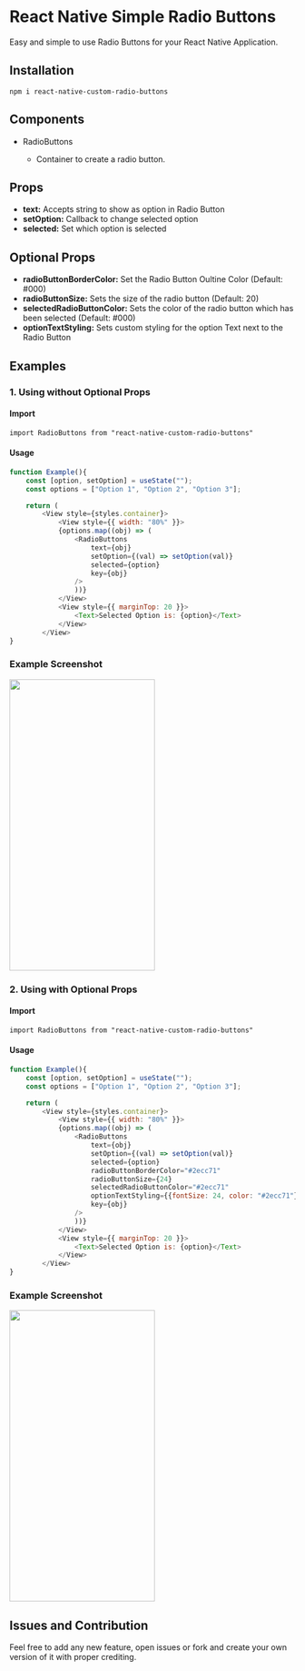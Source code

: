 # React Native Simple Radio Buttons

Easy and simple to use Radio Buttons for your React Native Application.

## Installation

`npm i react-native-custom-radio-buttons`

## Components

<ul>
    <li>RadioButtons</li>
    <ul>
        <li>
            Container to create a radio button. 
        </li>
    </ul>
</ul>

## Props

<ul>
    <li>
        <b>text:</b> Accepts string to show as option in Radio Button
    </li>
    <li>
        <b>setOption:</b> Callback to change selected option
    </li>
    <li>
        <b>selected:</b> Set which option is selected 
    </li>
</ul>

## Optional Props

<ul>
    <li>
        <b>radioButtonBorderColor:</b> Set the Radio Button Oultine Color (Default: #000)
    </li>
    <li>
       <b> radioButtonSize:</b> Sets the size of the radio button (Default: 20)
    </li>
    <li>
        <b>selectedRadioButtonColor:</b> Sets the color of the radio button which has been selected (Default: #000)
    </li>
    <li>
        <b>optionTextStyling:</b> Sets custom styling for the option Text next to the Radio Button</b>
    </li>
</ul>

## Examples

### 1. Using without Optional Props

#### Import

`import RadioButtons from "react-native-custom-radio-buttons"`

#### Usage

```js
function Example(){
    const [option, setOption] = useState("");
    const options = ["Option 1", "Option 2", "Option 3"];

    return (
        <View style={styles.container}>
            <View style={{ width: "80%" }}>
            {options.map((obj) => (
                <RadioButtons
                    text={obj}
                    setOption={(val) => setOption(val)}
                    selected={option}
                    key={obj}
                />
                ))}
            </View>
            <View style={{ marginTop: 20 }}>
                <Text>Selected Option is: {option}</Text>
            </View>
        </View>
}
```
### Example Screenshot
<image src="./screenshots/s1.png" width="256" height="512" />


### 2. Using with Optional Props

#### Import

`import RadioButtons from "react-native-custom-radio-buttons"`

#### Usage

```js
function Example(){
    const [option, setOption] = useState("");
    const options = ["Option 1", "Option 2", "Option 3"];

    return (
        <View style={styles.container}>
            <View style={{ width: "80%" }}>
            {options.map((obj) => (
                <RadioButtons
                    text={obj}
                    setOption={(val) => setOption(val)}
                    selected={option}
                    radioButtonBorderColor="#2ecc71"
                    radioButtonSize={24}
                    selectedRadioButtonColor="#2ecc71"
                    optionTextStyling={{fontSize: 24, color: "#2ecc71"}}
                    key={obj}
                />
                ))}
            </View>
            <View style={{ marginTop: 20 }}>
                <Text>Selected Option is: {option}</Text>
            </View>
        </View>
}
```

### Example Screenshot
<image src="./screenshots/s2.png" width="256" height="512" />


## Issues and Contribution
Feel free to add any new feature, open issues or fork and create your own version of it with proper crediting.